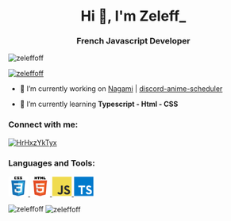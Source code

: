 <h1 align="center">Hi 👋, I'm Zeleff_</h1>
<h3 align="center">French Javascript Developer</h3>

<p align="left"> <img src="https://komarev.com/ghpvc/?username=zeleffoff&label=Profile%20views&color=0e75b6&style=flat" alt="zeleffoff" /> </p>

<p align="left"> <a href="https://github.com/ryo-ma/github-profile-trophy"><img src="https://github-profile-trophy.vercel.app/?username=zeleffoff" alt="zeleffoff" /></a> </p>

- 🔭 I’m currently working on [Nagami](https://github.com/Namerana/Nagami) | [discord-anime-scheduler](https://github.com/ZeleffOff/discord-anime-scheduler)

- 🌱 I’m currently learning **Typescript - Html - CSS**


<h3 align="left">Connect with me:</h3>
<p align="left">
<a href="https://discord.gg/HrHxzYkTyx" target="blank"><img align="center" src="https://raw.githubusercontent.com/rahuldkjain/github-profile-readme-generator/master/src/images/icons/Social/discord.svg" alt="HrHxzYkTyx" height="30" width="40" /></a>
</p>

<h3 align="left">Languages and Tools:</h3>
<p align="left"> <a href="https://www.w3schools.com/css/" target="_blank" rel="noreferrer"> <img src="https://raw.githubusercontent.com/devicons/devicon/master/icons/css3/css3-original-wordmark.svg" alt="css3" width="40" height="40"/> </a> <a href="https://www.w3.org/html/" target="_blank" rel="noreferrer"> <img src="https://raw.githubusercontent.com/devicons/devicon/master/icons/html5/html5-original-wordmark.svg" alt="html5" width="40" height="40"/> </a> <a href="https://developer.mozilla.org/en-US/docs/Web/JavaScript" target="_blank" rel="noreferrer"> <img src="https://raw.githubusercontent.com/devicons/devicon/master/icons/javascript/javascript-original.svg" alt="javascript" width="40" height="40"/> </a> <a href="https://www.typescriptlang.org/" target="_blank" rel="noreferrer"> <img src="https://raw.githubusercontent.com/devicons/devicon/master/icons/typescript/typescript-original.svg" alt="typescript" width="40" height="40"/> </a> </p>

<p><img align="left" src="https://github-readme-stats.vercel.app/api/top-langs?username=zeleffoff&show_icons=true&locale=en&layout=compact" alt="zeleffoff" /></p>

<p>&nbsp;<img align="center" src="https://github-readme-stats.vercel.app/api?username=zeleffoff&show_icons=true&locale=en" alt="zeleffoff" /></p>
